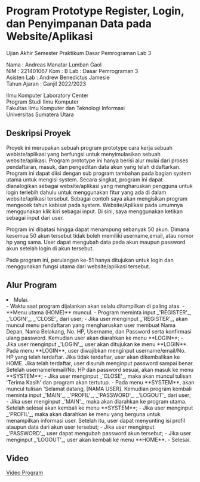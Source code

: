 # Program Prototype Register, Login, dan Penyimpanan Data pada Website/Aplikasi
Ujian Akhir Semester Praktikum Dasar Pemrograman Lab 3  

Nama : Andreas Manatar Lumban Gaol  
NIM  : 221401067
Kom  : B
Lab  : Dasar Pemrograman 3  
Asisten Lab : Andrew Benedictus Jamesie  
Tahun Ajaran : Ganjil 2022/2023  

Ilmu Komputer Laboratory Center  
Program Studi Ilmu Komputer  
Fakultas Ilmu Komputer dan Teknologi Informasi  
Universitas Sumatera Utara  

## Deskripsi Proyek
Proyek ini merupakan sebuah program prototype cara kerja sebuah webiste/aplikasi yang berfungsi untuk menyimulasikan sebuah website/aplikasi. Program prototype ini hanya berisi alur mulai dari proses pendaftaran, masuk, dan pengeditan data akun yang telah didaftarkan. Program ini dapat diisi dengan sub program tambahan pada bagian system utama untuk mengisi system. Secara singkat, program ini dapat dianalogikan sebagai website/aplikasi yang mengharuskan pengguna untuk login terlebih dahulu untuk menggunakan fitur yang ada di dalam website/aplikasi tersebut. Sebagai contoh saya akan mengisikan program mengecek tahun kabisat pada system. Website/Aplikasi pada umumnya menggunakan klik kiri sebagai input. Di sini, saya menggunakan ketikan sebagai input dari user.

Program ini dibatasi hingga dapat menampung sebanyak 50 akun. Dimana kesemua 50 akun tersebut tidak boleh memiliki username,email, atau nomor hp yang sama. User dapat mengubah data pada akun maupun password akun setelah login di akun tersebut. 

Pada program ini, perulangan ke-51 hanya ditujukan untuk login dan menggunakan fungsi utama dari website/aplikasi tersebut.

## Alur Program
<li> Mulai. </li>
- Waktu saat program dijalankan akan selalu ditampilkan di paling atas.
- **Menu utama (HOME)** muncul.
- Program meminta input _'REGISTER'_, _'LOGIN'_, _'CLOSE'_ dari user;
- Jika user menginput _'REGISTER'_, akan muncul menu pendaftaran yang mengharuskan user membuat Nama Depan, Nama Belakang, No. HP, Username, dan Password serta konfirmasi ulang password. Kemudian user akan diarahkan ke menu **LOGIN**;
- Jika user menginput _'LOGIN'_, user akan ditujukan ke menu **LOGIN**. Pada menu **LOGIN**, user diwajibkan menginput username/email/No. HP yang telah terdaftar. Jika tidak terdaftar, user akan dikembalikan ke HOME. Jika telah terdaftar, user disuruh menginput password sampai benar. Setelah username/email/No. HP dan password sesuai, akan masuk ke menu **SYSTEM**;
- Jika user menginput _'CLOSE'_, maka akan muncul tulisan 'Terima Kasih' dan program akan tertutup.
- Pada menu **SYSTEM**, akan muncul tulisan 'Selamat datang, [NAMA USER]. Kemudian program kembali meminta input _'MAIN'_, _'PROFIL'_, _'PASSWORD'_, _'LOGOUT'_ dari user;
- Jika user menginput _'MAIN'_, maka akan diarahkan ke program utama. Setelah selesai akan kembali ke menu **SYSTEM**;
- Jika user menginput _'PROFIL'_, maka akan diarahkan ke menu yang berguna untuk menampilkan informasi user. Setelah itu, user dapat menyunting isi profil ataupun data dari akun user tersebut;
- Jika user menginput _'PASSWORD'_, user dapat mengubah password akun tersebut;
- Jika user menginput _'LOGOUT'_, user akan kembali ke menu **HOME**.
- Selesai.

## Video
[Video Program](https://www.youtube.com "Program Prototype Register, Login, dan Penyimpanan Data pada Website/Aplikasi")